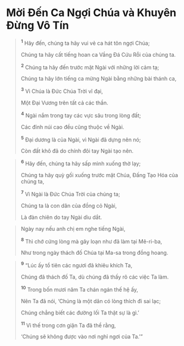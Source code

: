 # Mời Ðến Ca Ngợi Chúa và Khuyên Ðừng Vô Tín

> <sup><b>1</b></sup> Hãy đến, chúng ta hãy vui vẻ ca hát tôn ngợi Chúa;
> 
> Chúng ta hãy cất tiếng hoan ca Vầng Ðá Cứu Rỗi của chúng ta.
> 
> <sup><b>2</b></sup> Chúng ta hãy đến trước mặt Ngài với những lời cảm tạ;
> 
> Chúng ta hãy lớn tiếng ca mừng Ngài bằng những bài thánh ca,
> 
> <sup><b>3</b></sup> Vì Chúa là Ðức Chúa Trời vĩ đại,
> 
> Một Ðại Vương trên tất cả các thần.
> 
> <sup><b>4</b></sup> Ngài nắm trong tay các vực sâu trong lòng đất;
> 
> Các đỉnh núi cao đều cũng thuộc về Ngài.
> 
> <sup><b>5</b></sup> Ðại dương là của Ngài, vì Ngài đã dựng nên nó;
> 
> Còn đất khô đã do chính đôi tay Ngài tạo nên.
>


> <sup><b>6</b></sup> Hãy đến, chúng ta hãy sấp mình xuống thờ lạy;
> 
> Chúng ta hãy quỳ gối xuống trước mặt Chúa, Ðấng Tạo Hóa của chúng ta,
> 
> <sup><b>7</b></sup> Vì Ngài là Ðức Chúa Trời của chúng ta;
> 
> Chúng ta là con dân của đồng cỏ Ngài,
> 
> Là đàn chiên do tay Ngài dìu dắt.
>


> Ngày nay nếu anh chị em nghe tiếng Ngài,
> 
> <sup><b>8</b></sup> Thì chớ cứng lòng mà gây loạn như đã làm tại Mê-ri-ba,
> 
> Như trong ngày thách đố Chúa tại Ma-sa trong đồng hoang.
>


> <sup><b>9</b></sup> “Lúc ấy tổ tiên các ngươi đã khiêu khích Ta,
> 
> Chúng đã thách đố Ta, dù chúng đã thấy rõ các việc Ta làm.
> 
> <sup><b>10</b></sup> Trong bốn mươi năm Ta chán ngán thế hệ ấy,
> 
> Nên Ta đã nói, ‘Chúng là một dân có lòng thích đi sai lạc;
> 
> Chúng chẳng biết các đường lối Ta thật sự là gì.’
> 
> <sup><b>11</b></sup> Vì thế trong cơn giận Ta đã thề rằng,
> 
> ‘Chúng sẽ không được vào nơi nghỉ ngơi của Ta.’”
>

